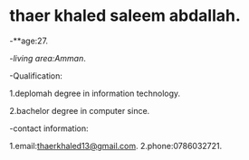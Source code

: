 # thaer khaled saleem abdallah.

-**age:27.

-*living area:Amman*.

-Qualification:

1.deplomah degree in information technology.

2.bachelor degree in computer since.

-contact information:

1.email:thaerkhaled13@gmail.com.
2.phone:0786032721.
